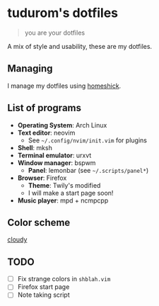 tudurom's dotfiles
==================

> you are your dotfiles

A mix of style and usability, these are my dotfiles. 

Managing
--------

I manage my dotfiles using [homeshick](https://github.com/andsens/homeshick).

List of programs
-----------------

* **Operating System**: Arch Linux
* **Text editor**: neovim
  * See `~/.config/nvim/init.vim` for plugins
* **Shell**: mksh
* **Terminal emulator**: urxvt
* **Window manager**: bspwm
  * **Panel**: lemonbar (see `~/.scripts/panel*`)
* **Browser**: Firefox
  * **Theme**: Twily's modified
  * I will make a start page soon!
* **Music player**: mpd + ncmpcpp

Color scheme
------------

[cloudy](https://github.com/tudurom/dotfiles/blob/master/home/.xres/colors/cloudy)

TODO
----

- [ ] Fix strange colors in `shblah.vim`
- [ ] Firefox start page
- [ ] Note taking script
